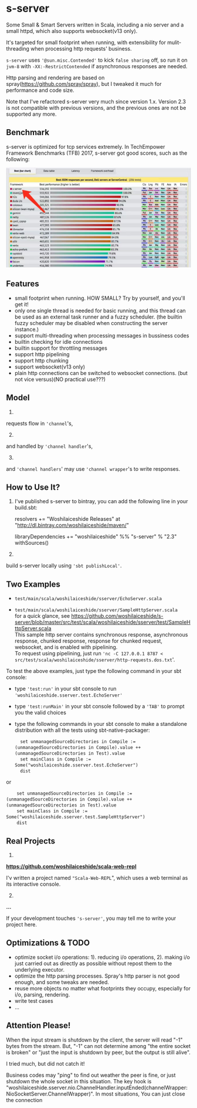 # s-server
Some Small & Smart Servers written in Scala, including a nio server and a small httpd, which also supports websocket(v13 only).

It's targeted for small footprint when running, with extensibility for mulit-threading when processing http requests' business.

`s-server` uses `'@sun.misc.Contended'` to kick `false sharing` off, so run it on `jvm-8` with `-XX:-RestrictContended` if asynchronous responses are needed.

Http parsing and rendering are based on spray(https://github.com/spray/spray), but I tweaked it much for performance and code size. 

Note that I've refactored s-server very much since version 1.x. Version 2.3 is not compatible with previous versions, and the previous ones are not be supported any more. 

## Benchmark
s-server is optimized for tcp services extremely. In TechEmpower Framework Benchmarks (TFB) 2017, s-server got good scores, such as the following:

![Alt text](https://raw.githubusercontent.com/woshilaiceshide/s-server/master/asset/techempower-17.jpg "TechEmpower Framework Benchmarks (TFB) 2017")

## Features
* small footprint when running. HOW SMALL? Try by yourself, and you'll get it!
* only one single thread is needed for basic running, and this thread can be used as an external task runner and a fuzzy scheduler. (the builtin fuzzy scheduler may be disabled when constructing the server instance.)
* support multi-threading when processing messages in bussiness codes
* builtin checking for idle connections
* builtin support for throttling messages
* support http pipelining
* support http chunking
* support websocket(v13 only)
* plain http connections can be switched to websocket connections. (but not vice versus)(NO practical use???)

## Model
1.
requests flow in `'channel`'s,
 
2.
and handled by `'channel handler`'s,
 
3.
and `'channel handlers`' may use `'channel wrapper`'s to write responses. 

## How to Use It?
1. I've published s-server to bintray, you can add the following line in your build.sbt:

	resolvers += "Woshilaiceshide Releases" at "http://dl.bintray.com/woshilaiceshide/maven/"

	libraryDependencies += "woshilaiceshide" %% "s-server" % "2.3" withSources() 

2.
build s-server locally using `'sbt publishLocal'`.

## Two Examples
* `test/main/scala/woshilaiceshide/sserver/EchoServer.scala`

* `test/main/scala/woshilaiceshide/sserver/SampleHttpServer.scala` <br> for a quick glance, see https://github.com/woshilaiceshide/s-server/blob/master/src/test/scala/woshilaiceshide/sserver/test/SampleHttpServer.scala <br> This sample http server contains synchronous response, asynchronous response, chunked response, response for chunked request, websocket, and is enabled with pipelining. <br> To request using pipelining, just run `'nc -C 127.0.0.1 8787 < src/test/scala/woshilaiceshide/sserver/http-requests.dos.txt`'.

To test the above examples, just type the following command in your sbt console: 
* type `'test:run'` in your sbt console to run `'woshilaiceshide.sserver.test.EchoServer'`

* type `'test:runMain'` in your sbt console followed by a `'TAB'` to prompt you the valid choices

* type the following commands in your sbt console to make a standalone distribution with all the tests using sbt-native-packager:

		set unmanagedSourceDirectories in Compile := (unmanagedSourceDirectories in Compile).value ++ (unmanagedSourceDirectories in Test).value
		set mainClass in Compile := Some("woshilaiceshide.sserver.test.EchoServer")
		dist
or

		set unmanagedSourceDirectories in Compile := (unmanagedSourceDirectories in Compile).value ++ (unmanagedSourceDirectories in Test).value
		set mainClass in Compile := Some("woshilaiceshide.sserver.test.SampleHttpServer")
		dist

## Real Projects
1.
**https://github.com/woshilaiceshide/scala-web-repl**

I'v written a project named `"Scala-Web-REPL`", which uses a web terminal as its interactive console.

2.
**...**

If your development touches `'s-server'`, you may tell me to write your project here.

## Optimizations & TODO
* optimize socket i/o operations: 1). reducing i/o operations, 2). making i/o just carried out as directly as possible without repost them to the underlying executor.
* optimize the http parsing processes. Spray's http parser is not good enough, and some tweaks are needed.
* reuse more objects no matter what footprints they occupy, especially for i/o, parsing, rendering.
* write test cases
* ...

## Attention Please!
When the input stream is shutdown by the client, the server will read "-1" bytes from the stream.
But, "-1" can not determine among "the entire socket is broken" or "just the input is shutdown by peer, but the output is still alive".

I tried much, but did not catch it!

Business codes may "ping" to find out weather the peer is fine, or just shutdown the whole socket in this situation.
The key hook is "woshilaiceshide.sserver.nio.ChannelHandler.inputEnded(channelWrapper: NioSocketServer.ChannelWrapper)".
In most situations, You can just close the connection  
